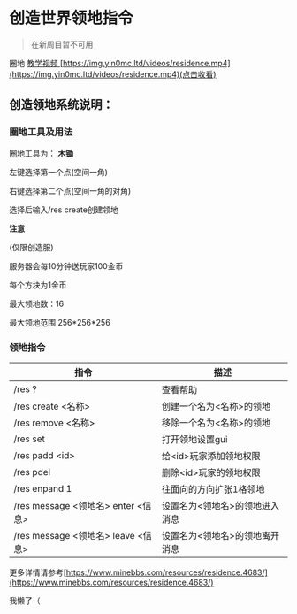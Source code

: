 # 创造世界领地指令
> 在新周目暂不可用

圈地
[教学视频 ](https://img.yin0mc.ltd/videos/residence.mp4)[https://img.yin0mc.ltd/videos/residence.mp4](https://img.yin0mc.ltd/videos/residence.mp4)(点击收看)

## 创造领地系统说明：

### 圈地工具及用法

圈地工具为： **木锄**&#x20;

左键选择第一个点(空间一角)  

右键选择第二个点(空间一角的对角)  

选择后输入/res create创建领地  

&#x20;**注意**&#x20;

(仅限创造服)  

服务器会每10分钟送玩家100金币  

每个方块为1金币  

最大领地数：16  

最大领地范围  256\*256\*256  

### 领地指令

| 指令                            | 描述               |
| ----------------------------- | ---------------- |
| /res ?                        | 查看帮助             |
| /res create &lt;名称&gt;              | 创建一个名为&lt;名称&gt;的领地    |
| /res remove &lt;名称&gt;              | 移除一个名为&lt;名称&gt;的领地    |
| /res set                      | 打开领地设置gui        |
| /res padd &lt;id&gt;               | 给&lt;id&gt;玩家添加领地权限   |
| /res pdel                     | 删除&lt;id&gt;玩家的领地权限   |
| /res enpand 1                 | 往面向的方向扩张1格领地     |
| /res message &lt;领地名&gt; enter &lt;信息&gt; | 设置名为&lt;领地名&gt;的领地进入消息 |
| /res message &lt;领地名&gt; leave &lt;信息&gt; | 设置名为&lt;领地名&gt;的领地离开消息 |
  
更多详情请参考[https://www.minebbs.com/resources/residence.4683/](https://www.minebbs.com/resources/residence.4683/)  

我懒了（

